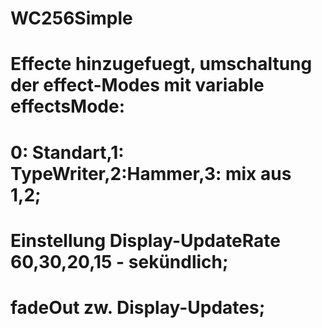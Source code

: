 # WC256Simple
# Effecte hinzugefuegt, umschaltung der effect-Modes mit variable effectsMode:
#   0: Standart,1: TypeWriter,2:Hammer,3: mix aus 1,2;
# Einstellung Display-UpdateRate 60,30,20,15 - sekündlich;
# fadeOut zw. Display-Updates;

